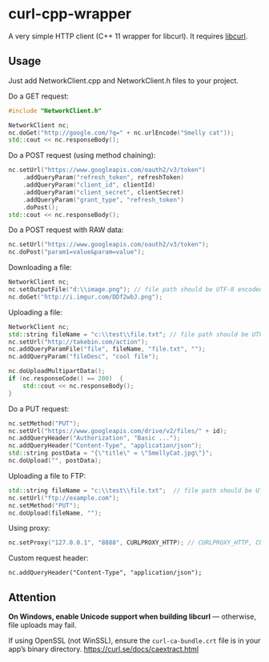 # curl-cpp-wrapper

A very simple HTTP client (C++ 11 wrapper for libcurl). It requires [libcurl](https://curl.se).

## Usage

Just add NetworkClient.cpp and NetworkClient.h files to your project.

Do a GET request:
```cpp
#include "NetworkClient.h"

NetworkClient nc;
nc.doGet("http://google.com/?q=" + nc.urlEncode("Smelly cat"));
std::cout << nc.responseBody();
```

Do a POST request (using method chaining):
```cpp
nc.setUrl("https://www.googleapis.com/oauth2/v3/token")
    .addQueryParam("refresh_token", refreshToken)
    .addQueryParam("client_id", clientId) 
    .addQueryParam("client_secret", clientSecret)
    .addQueryParam("grant_type", "refresh_token")
    .doPost();
std::cout << nc.responseBody();
```

Do a POST request with RAW data:
```cpp
nc.setUrl("https://www.googleapis.com/oauth2/v3/token");
nc.doPost("param1=value&param=value");
```

Downloading a file:
```cpp
NetworkClient nc;
nc.setOutputFile("d:\\image.png"); // file path should be UTF-8 encoded on Windows
nc.doGet("http://i.imgur.com/DDf2wbJ.png");
```

Uploading a file:
```cpp
NetworkClient nc;
std::string fileName = "c:\\test\\file.txt"; // file path should be UTF-8 encoded on Windows
nc.setUrl("http://takebin.com/action");
nc.addQueryParamFile("file", fileName, "file.txt", "");
nc.addQueryParam("fileDesc", "cool file");

nc.doUploadMultipartData();
if (nc.responseCode() == 200)  {
    std::cout << nc.responseBody();
}
```

Do a PUT request:
```cpp
nc.setMethod("PUT");
nc.setUrl("https://www.googleapis.com/drive/v2/files/" + id);
nc.addQueryHeader("Authorization", "Basic ...");
nc.addQueryHeader("Content-Type", "application/json");
std::string postData = "{\"title\" = \"SmellyCat.jpg\"}";
nc.doUpload("", postData);
```

Uploading a file to FTP:
```cpp
std::string fileName = "c:\\test\\file.txt";  // file path should be UTF-8 encoded on Windows
nc.setUrl("ftp://example.com");
nc.setMethod("PUT");
nc.doUpload(fileName, "");
```

Using proxy:
```cpp
nc.setProxy("127.0.0.1", "8888", CURLPROXY_HTTP); // CURLPROXY_HTTP, CURLPROXY_HTTPS,CURLPROXY_SOCKS4, CURLPROXY_SOCKS4A, CURLPROXY_SOCKS5, CURLPROXY_SOCKS5_HOSTNAME
```
Custom request header:
```
nc.addQueryHeader("Content-Type", "application/json");
```
## Attention

**On Windows, enable Unicode support when building libcurl** — otherwise, file uploads may fail.

If using OpenSSL (not WinSSL), ensure the `curl-ca-bundle.crt` file is in your app’s binary directory. https://curl.se/docs/caextract.html

